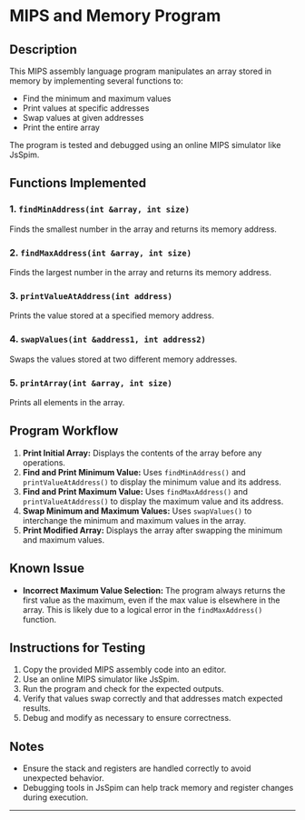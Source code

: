 # MIPS and Memory Program

## Description
This MIPS assembly language program manipulates an array stored in memory by implementing several functions to:
- Find the minimum and maximum values
- Print values at specific addresses
- Swap values at given addresses
- Print the entire array

The program is tested and debugged using an online MIPS simulator like JsSpim.

## Functions Implemented
### 1. `findMinAddress(int &array, int size)`
Finds the smallest number in the array and returns its memory address.

### 2. `findMaxAddress(int &array, int size)`
Finds the largest number in the array and returns its memory address.

### 3. `printValueAtAddress(int address)`
Prints the value stored at a specified memory address.

### 4. `swapValues(int &address1, int address2)`
Swaps the values stored at two different memory addresses.

### 5. `printArray(int &array, int size)`
Prints all elements in the array.

## Program Workflow
1. **Print Initial Array:** Displays the contents of the array before any operations.
2. **Find and Print Minimum Value:** Uses `findMinAddress()` and `printValueAtAddress()` to display the minimum value and its address.
3. **Find and Print Maximum Value:** Uses `findMaxAddress()` and `printValueAtAddress()` to display the maximum value and its address.
4. **Swap Minimum and Maximum Values:** Uses `swapValues()` to interchange the minimum and maximum values in the array.
5. **Print Modified Array:** Displays the array after swapping the minimum and maximum values.

## Known Issue
- **Incorrect Maximum Value Selection:** The program always returns the first value as the maximum, even if the max value is elsewhere in the array. This is likely due to a logical error in the `findMaxAddress()` function.

## Instructions for Testing
1. Copy the provided MIPS assembly code into an editor.
2. Use an online MIPS simulator like JsSpim.
3. Run the program and check for the expected outputs.
4. Verify that values swap correctly and that addresses match expected results.
5. Debug and modify as necessary to ensure correctness.

## Notes
- Ensure the stack and registers are handled correctly to avoid unexpected behavior.
- Debugging tools in JsSpim can help track memory and register changes during execution.

---

